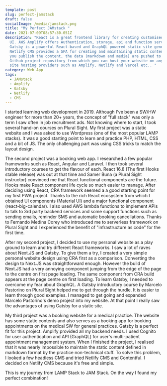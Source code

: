 ```yaml
---
template: post
slug: perfect-jamstack
draft: false
socialImage: /media/jamstack.png
title: "My Perfect JAMstack "
date: 2021-07-09T08:57:30.051Z
description: "React is a great frontend library for creating customised modern
  UI. AWS Amplify offers Authentication, storage, api and function services.
  Gatsby is a powerful React-based and GraphQL powered static site generator.
  Netlify CMS provides a SPA for creating and maintaining static content. When
  you publish the content, the data (markdown and media) are pushed to your
  Github project repository from which you can host your website on any static
  site hosting providers such as Amplify, Netlify and Vercel etc.. "
category: Web App
tags:
  - JAMstack
  - Amplify
  - Gatsby
  - Netlify
  - CMS
---
```


I started learning web development in 2019. Although I've been a SW/HW engineer for more than 20+ years, the concept of "full stack" was only a term I saw often in job recruitment ads. Not knowing where to start, I took several hand-on courses on Plural Sight. My first project was a static website and I was asked to use Wordpress (one of the most popular LAMP stacks). It was a good starting point to learn and practice PHP, HTML, CSS and a bit of JS. The only challenging part was using CSS tricks to match the layout design. 

The second project was a booking web app. I researched a few popular frameworks such as React, Angular and Laravel. I then took several introductory courses to get the flavour of each. React 16.8 (The first Hooks stable release) was out at that time and Samer Buna (a Plural Sight instructor) convinced me that React functional components are the future. Hooks make React component life cycle so much easier to manage. After deciding using React, CRA framework seemed a a good starting point for my first PWA project. Thanks to the rich React ecosystem from which I obtained UI components (Material UI) and a major functional component (react-big-calendar). I also used AWS lambda functions to implement APIs to talk to 3rd party backend services and some support functions such as sending emails, reminder SMS and automatic booking cancellations. Thanks to Fernando Medina Corey who introduced me to serverless framework on Plural Sight and I experienced the benefit of "infrastructure as code" for the first time.

After my second project, I decided to use my personal website as a play ground to learn and try different React frameworks. I saw a lot of raves about Next.JS and Gatsby. To give them a try, I created a very simple personal website design using CRA first as a comparison. Converting the design to Next.JS was straightforward enough. However the build of Next.JS had a very annoying component jumping from the edge of the page to the centre on first page loading. The same component from CRA build appears at the page centre on first loading. To learn Gatsby, I needed to overcome my fear about GraphQL. A Gatsby introductory course by Marcelo Pastorino on Plural Sight helped me to get through the hurdle. It is easier to learn through good examples. I managed to get going and expanded Marcelo Pastorino's demo project into my website. At that point I really saw the advantages of using Gatsby for a static site. 

My third project was a booking website for a medical practice. The website has some static contents and also serves as a booking app for booking appointments on the medical SW for general practices. Gatsby is a perfect fit for this project. Amplify provided all my backend needs. I used Cognito for user authentication and API (GraphQL) for user's multi-patient appointment management system. When I finished the project, I realised that it was nearly impossible to maintain the static content defined in markdown format by the practice non-technical stuff. To solve this problem, I looked a few headless CMS and tried Netlify CMS and Contentful. I decided on Netlify CMS because it's free and simple.

This is my journey from LAMP Stack to JAM Stack. On the way I found my perfect combination!